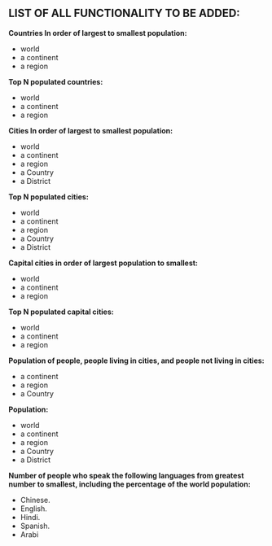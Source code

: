 ## LIST OF ALL FUNCTIONALITY TO BE ADDED:


**Countries In order of largest to smallest population:**
- world
- a continent
- a region

**Top N populated countries:**
- world
- a continent
- a region

**Cities In order of largest to smallest population:**
- world
- a continent
- a region
- a Country
- a District

**Top N populated cities:**
- world
- a continent
- a region
- a Country
- a District

**Capital cities in order of largest population to smallest:**
- world
- a continent
- a region

**Top N populated capital cities:**
- world
- a continent
- a region

**Population of people, people living in cities, and people not living in cities:**
- a continent
- a region
- a Country

**Population:**
- world
- a continent
- a region
- a Country
- a District

**Number of people who speak the following languages from greatest number to smallest, including the percentage of the world population:**

-   Chinese.
-   English.
-   Hindi.
-   Spanish.
-   Arabi

